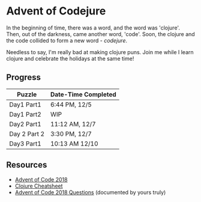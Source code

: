# Advent of Codejure
In the beginning of time, there was a word, 
and the word was 'clojure'. Then, out of the darkness, 
came another word, 'code'. Soon, the clojure and the 
code collided to form a new word - _codejure_.

Needless to say, I'm really bad at making clojure puns. 
Join me while I learn clojure and celebrate the holidays 
at the same time!

## Progress
| Puzzle | Date-Time Completed |
| --- | --- |
| Day1 Part1 | 6:44 PM, 12/5 |
| Day1 Part2 | WIP |
| Day2 Part1 | 11:12 AM, 12/7 |
| Day 2 Part 2 | 3:30 PM, 12/7 |
| Day3 Part1 | 10:13 AM 12/10 |

## Resources
- [Advent of Code 2018](https://adventofcode.com/2018/)
- [Clojure Cheatsheet](https://clojure.org/api/cheatsheet)
- [Advent of Code 2018 Questions](./doc/questions.md) (documented by yours truly)
